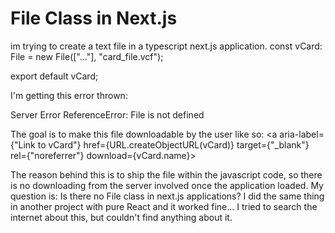
# File Class in Next.js

im trying to create a text file in a typescript next.js application.
const vCard: File = new File(["..."], "card_file.vcf");

export default vCard;

I'm getting this error thrown:

Server Error
ReferenceError: File is not defined

The goal is to make this file downloadable by the user like so:
<a aria-label={"Link to vCard"} href={URL.createObjectURL(vCard)} target={"_blank"} rel={"noreferrer"} download={vCard.name}>
    <QRCode/>
</a>

The reason behind this is to ship the file within the javascript code, so there is no downloading from the server involved once the application loaded.
My question is: Is there no File class in next.js applications? I did the same thing in another project with pure React and it worked fine...
I tried to search the internet about this, but couldn't find anything about it.

        